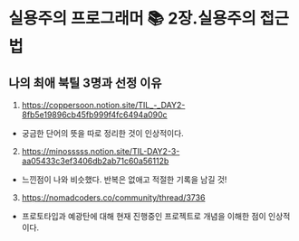 # 실용주의 프로그래머 📚 2장.실용주의 접근법

## 나의 최애 북틸 3명과 선정 이유

1. https://coppersoon.notion.site/TIL_-_DAY2-8fb5e19896cb45fb999f4fc6494a090c
- 궁금한 단어의 뜻을 따로 정리한 것이 인상적이다.

2. https://minosssss.notion.site/TIL-DAY2-3-aa05433c3ef3406db2ab71c60a56112b
- 느낀점이 나와 비슷했다. 반복은 없애고 적절한 기록을 남길 것!

3. https://nomadcoders.co/community/thread/3736
- 프로토타입과 예광탄에 대해 현재 진행중인 프로젝트로 개념을 이해한 점이 인상적이다. 
